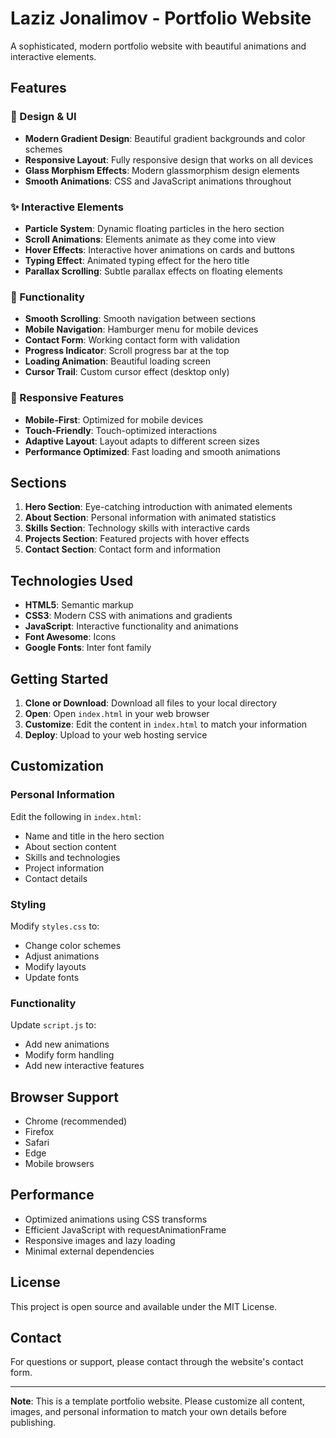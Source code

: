 # Laziz Jonalimov - Portfolio Website

A sophisticated, modern portfolio website with beautiful animations and interactive elements.

## Features

### 🎨 Design & UI
- **Modern Gradient Design**: Beautiful gradient backgrounds and color schemes
- **Responsive Layout**: Fully responsive design that works on all devices
- **Glass Morphism Effects**: Modern glassmorphism design elements
- **Smooth Animations**: CSS and JavaScript animations throughout

### ✨ Interactive Elements
- **Particle System**: Dynamic floating particles in the hero section
- **Scroll Animations**: Elements animate as they come into view
- **Hover Effects**: Interactive hover animations on cards and buttons
- **Typing Effect**: Animated typing effect for the hero title
- **Parallax Scrolling**: Subtle parallax effects on floating elements

### 🚀 Functionality
- **Smooth Scrolling**: Smooth navigation between sections
- **Mobile Navigation**: Hamburger menu for mobile devices
- **Contact Form**: Working contact form with validation
- **Progress Indicator**: Scroll progress bar at the top
- **Loading Animation**: Beautiful loading screen
- **Cursor Trail**: Custom cursor effect (desktop only)

### 📱 Responsive Features
- **Mobile-First**: Optimized for mobile devices
- **Touch-Friendly**: Touch-optimized interactions
- **Adaptive Layout**: Layout adapts to different screen sizes
- **Performance Optimized**: Fast loading and smooth animations

## Sections

1. **Hero Section**: Eye-catching introduction with animated elements
2. **About Section**: Personal information with animated statistics
3. **Skills Section**: Technology skills with interactive cards
4. **Projects Section**: Featured projects with hover effects
5. **Contact Section**: Contact form and information

## Technologies Used

- **HTML5**: Semantic markup
- **CSS3**: Modern CSS with animations and gradients
- **JavaScript**: Interactive functionality and animations
- **Font Awesome**: Icons
- **Google Fonts**: Inter font family

## Getting Started

1. **Clone or Download**: Download all files to your local directory
2. **Open**: Open `index.html` in your web browser
3. **Customize**: Edit the content in `index.html` to match your information
4. **Deploy**: Upload to your web hosting service

## Customization

### Personal Information
Edit the following in `index.html`:
- Name and title in the hero section
- About section content
- Skills and technologies
- Project information
- Contact details

### Styling
Modify `styles.css` to:
- Change color schemes
- Adjust animations
- Modify layouts
- Update fonts

### Functionality
Update `script.js` to:
- Add new animations
- Modify form handling
- Add new interactive features

## Browser Support

- Chrome (recommended)
- Firefox
- Safari
- Edge
- Mobile browsers

## Performance

- Optimized animations using CSS transforms
- Efficient JavaScript with requestAnimationFrame
- Responsive images and lazy loading
- Minimal external dependencies

## License

This project is open source and available under the MIT License.

## Contact

For questions or support, please contact through the website's contact form.

---

**Note**: This is a template portfolio website. Please customize all content, images, and personal information to match your own details before publishing.

